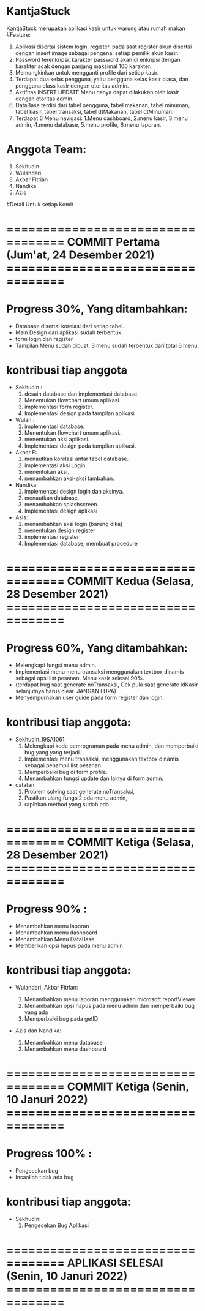 # KantjaStuck
KantjaStuck merupakan aplikasi kasir untuk warung atau rumah makan
#Feature:
1. Aplikasi disertai sistem login, register. pada saat register akun disertai dengan insert image sebagai pengenal setiap pemilik akun kasir.
2. Password terenkripsi. karakter password akan di enkripsi dengan karakter acak dengan panjang maksimal 100 karakter.
3. Memungkinkan untuk mengganti profile dari setiap kasir.
4. Terdapat dua kelas pengguna, yaitu pengguna kelas kasir biasa, dan pengguna class kasir dengan otoritas admin.
5. Aktifitas INSERT UPDATE Menu hanya dapat dilakukan oleh kasir dengan otoritas admin.
6. DataBase terdiri dari tabel pengguna, tabel makanan, tabel minuman, tabel kasir, tabel transaksi, tabel dtMakanan, tabel dtMinuman.
7. Terdapat 6 Menu navigasi: 1.Menu dashboard, 2.menu kasir, 3.menu admin, 4.menu database, 5.menu profile, 6.menu laporan.

# Anggota Team:
1. Sekhudin
2. Wulandari
3. Akbar Fitrian
4. Nandika
5. Azis

#Detail Untuk setiap Komit
# ================================== COMMIT Pertama (Jum'at, 24 Desember 2021) ==================================
# Progress 30%, Yang ditambahkan:
- Database disertai korelasi dari setiap tabel.
- Main Design dari aplikasi sudah terbentuk.
- form login dan register
- Tampilan Menu sudah dibuat. 3 menu sudah terbentuk dari total 6 menu.

# kontribusi tiap anggota
- Sekhudin :
    1. desain database dan implementasi database.
    2. Menentukan flowchart umum aplikasi.
    3. implementasi form register.
    4. Implementasi design pada tampilan aplikasi
 - Wulan :
    1. implementasi database.
    2. Menentukan flowchart umum aplikasi.
    3. menentukan aksi aplikasi.
    4. Implementasi design pada tampilan aplikasi.
 - Akbar F:
    1. menautkan korelasi antar tabel database.
    2. implementasi aksi Login.
    3. menentukan aksi.
    4. menambahkan aksi-aksi tambahan.
 - Nandika:
    1. implementasi design login dan aksinya.
    2. menautkan database.
    3. menambahkan splashscreen.
    4. Implementasi design aplikasi
 - Asis:
    1. menambahkan aksi login (bareng dika)
    2. menentukan design register
    3. implementasi register
    4. Implementasi database, membuat procedure
# ================================== COMMIT Kedua (Selasa, 28 Desember 2021) ==================================
# Progress 60%, Yang ditambahkan:
- Melengkapi fungsi menu admin.
- Implementasi menu menu transaksi menggunakan textbox dinamis sebagai opsi list pesanan. Menu kasir selesai 90%.
- (terdapat bug saat generate noTransaksi, Cek pula saat generate idKasir selanjutnya harus clear. JANGAN LUPA)
- Menyempurnakan user guide pada form register dan login.

# kontribusi tiap anggota:
- Sekhudin_19SA1061:
    1. Melengkapi kode pemrograman pada menu admin, dan memperbaiki bug yang yang terjadi.
    2. Implementasi menu transaksi, menggunakan textbox dinamis sebagai penampil list pesanan.
    3. Memperbaiki bug di form profile.
    4. Menambahkan fungsi update dan lainya di form admin.
 - catatan:
    1. Problem solving saat generate noTransaksi,
    2. Pastikan ulang fungsi2 pda menu admin,
    3. rapihkan method yang sudah ada.
   
   
 # ================================== COMMIT Ketiga (Selasa, 28 Desember 2021) ==================================
 # Progress 90% :
 - Menambahkan menu laporan
 - Menambahkan menu dashboard
 - Menambahkan Menu DataBase
 - Memberikan opsi hapus pada menu admin
 # kontribusi tiap anggota:
 - Wulandari, Akbar Fitrian:
    1. Menambahkan menu laporan menggunakan microsoft reportViewer
    2. Menambahkan opsi hapus pada menu admin dan memperbaiki bug yang ada
    3. Memperbaiki bug pada getID
   
 - Azis dan Nandika:
    1. Menambahkan menu database
    2. Menambahkan menu dashboard
    
 # ================================== COMMIT Ketiga (Senin, 10 Januri 2022) ==================================
 # Progress 100% :
 - Pengecekan bug
 - Insaalloh tidak ada bug
 # kontribusi tiap anggota:
 - Sekhudin:
    1. Pengecekan Bug Aplikasi
 
 # ================================== APLIKASI SELESAI (Senin, 10 Januri 2022) ==================================

